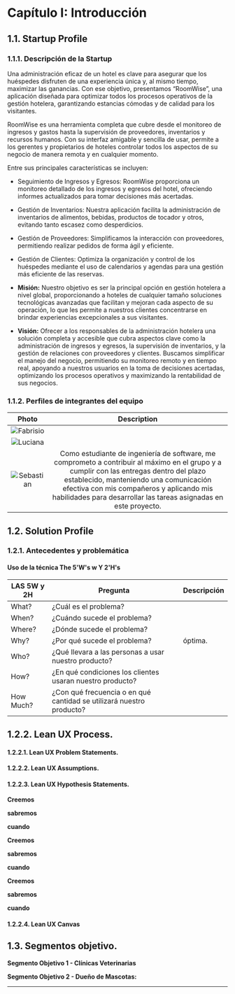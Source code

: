 
# **Capítulo I: Introducción**

## 1.1. Startup Profile

### 1.1.1. Descripción de la Startup

Una administración eficaz de un hotel es clave para asegurar que los huéspedes disfruten de una experiencia única y, al mismo tiempo, maximizar las ganancias. Con ese objetivo, presentamos “RoomWise”, una aplicación diseñada para optimizar todos los procesos operativos de la gestión hotelera, garantizando estancias cómodas y de calidad para los visitantes.

RoomWise es una herramienta completa que cubre desde el monitoreo de ingresos y gastos hasta la supervisión de proveedores, inventarios y recursos humanos. Con su interfaz amigable y sencilla de usar, permite a los gerentes y propietarios de hoteles controlar todos los aspectos de su negocio de manera remota y en cualquier momento.

Entre sus principales características se incluyen:

- Seguimiento de Ingresos y Egresos: RoomWise proporciona un monitoreo detallado de los ingresos y egresos del hotel, ofreciendo informes actualizados para tomar decisiones más acertadas.

- Gestión de Inventarios: Nuestra aplicación facilita la administración de inventarios de alimentos, bebidas, productos de tocador y otros, evitando tanto escasez como desperdicios.

- Gestión de Proveedores: Simplificamos la interacción con proveedores, permitiendo realizar pedidos de forma ágil y eficiente.

- Gestión de Clientes: Optimiza la organización y control de los huéspedes mediante el uso de calendarios y agendas para una gestión más eficiente de las reservas.


- **Misión:** Nuestro objetivo es ser la principal opción en gestión hotelera a nivel global, proporcionando a hoteles de cualquier tamaño soluciones tecnológicas avanzadas que facilitan y mejoran cada aspecto de su operación, lo que les permite a nuestros clientes concentrarse en brindar experiencias excepcionales a sus visitantes.

- **Visión:** Ofrecer a los responsables de la administración hotelera una solución completa y accesible que cubra aspectos clave como la administración de ingresos y egresos, la supervisión de inventarios, y la gestión de relaciones con proveedores y clientes. Buscamos simplificar el manejo del negocio, permitiendo su monitoreo remoto y en tiempo real, apoyando a nuestros usuarios en la toma de decisiones acertadas, optimizando los procesos operativos y maximizando la rentabilidad de sus negocios.
### 1.1.2. Perfiles de integrantes del equipo

|                    Photo                        |                                                                                                                                                                                                                                                                                                    Description                                                                                                                                                                                                                                                                                                    |
| :------------------------------------------------: | :---------------------------------------------------------------------------------------------------------------------------------------------------------------------------------------------------------------------------------------------------------------------------------------------------------------------------------------------------------------------------------------------------------------------------------------------------------------------------------------------------------------------------------------------------------------------------------------------------------------: |                                                                                                                         
| ![Fabrisio]()  |                                                                         |
| ![Luciana]()  |  |
|    ![Sebastian](./assets/chapter01/Sebastianpfp.png)    |  Como estudiante de ingeniería de software, me comprometo a contribuir al máximo en el grupo y a cumplir con las entregas dentro del plazo establecido, manteniendo una comunicación efectiva con mis compañeros y aplicando mis habilidades para desarrollar las tareas asignadas en este proyecto.   |


## 1.2. Solution Profile



### 1.2.1. Antecedentes y problemática




#### Uso de la técnica The 5'W's w Y 2'H's

| LAS 5W y 2H | Pregunta                                                | Descripción                                                                                                                                                                                                                                                                                                                                                                                                                                                                                                          |
| ----------- | ------------------------------------------------------- | -------------------------------------------------------------------------------------------------------------------------------------------------------------------------------------------------------------------------------------------------------------------------------------------------------------------------------------------------------------------------------------------------------------------------------------------------------------------------------------------------------------------- |
| What?        | ¿Cuál es el problema?                                     |                                                                                                           |
| When?       | ¿Cuándo sucede el problema?                                   |                                                                                                                                                                                                     |
| Where?       | ¿Dónde sucede el problema?                             |                                                                                                                                            |
| Why?      | ¿Por qué sucede el problema?                               | óptima.                                                                                                                                                                                        |
| Who?        | ¿Qué llevara a las personas a usar nuestro producto?                         | |
| How?        | ¿En qué condiciones los clientes usaran nuestro producto?               |                                                                                                                                                                      |
| How Much?   | ¿Con qué frecuencia o en qué cantidad se utilizará nuestro producto? |                                                                                          |


## 1.2.2. Lean UX Process.

#### 1.2.2.1. Lean UX Problem Statements.




#### 1.2.2.2. Lean UX Assumptions.



#### 1.2.2.3. Lean UX Hypothesis Statements.




**Creemos** 

**sabremos** 

**cuando** 

**Creemos** 

**sabremos** 

**cuando** 

**Creemos** 

**sabremos** 

**cuando**
#### 1.2.2.4. Lean UX Canvas


## 1.3. Segmentos objetivo.



**Segmento Objetivo 1 - Clínicas Veterinarias**



**Segmento Objetivo 2 - Dueño de Mascotas:**


---
